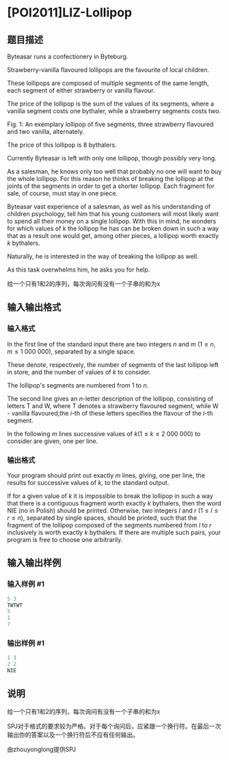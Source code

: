 # [POI2011]LIZ-Lollipop

## 题目描述

Byteasar runs a confectionery in Byteburg.

Strawberry-vanilla flavoured lollipops are the favourite of local children.

These lollipops are composed of multiple segments of the same length, each segment of either strawberry or vanilla flavour.

The price of the lollipop is the sum of the values of its segments, where a vanilla segment costs one bythaler, while a strawberry segments costs two.

Fig. 1: An exemplary lollipop of five segments, three strawberry flavoured and two vanilla, alternately.

The price of this lollipop is $8$ bythalers.

Currently Byteasar is left with only one lollipop, though possibly very long.

As a salesman, he knows only too well that probably no one will want to buy the whole lollipop. For this reason he thinks of breaking the lollipop at the joints of the segments in order to get a shorter lollipop. Each fragment for sale, of course, must stay in one piece.

Byteasar vast experience of a salesman, as well as his understanding of children psychology, tell him that his young customers will most likely want to spend all their money on a single lollipop. With this in mind, he wonders for which values of $k$ the lollipop he has can be broken down in such a way that as a result one would get, among other pieces, a lollipop worth exactly $k$ bythalers.

Naturally, he is interested in the way of breaking the lollipop as well.

As this task overwhelms him, he asks you for help.

给一个只有1和2的序列，每次询问有没有一个子串的和为x

## 输入输出格式

### 输入格式

In the first line of the standard input there are two integers $n$ and $m$ ($1\le n,m \le 1\ 000\ 000$), separated by a single space.

These denote, respectively, the number of segments of the last lollipop left in store, and the number of values of $k$ to consider.

The lollipop's segments are numbered from 1 to $n$.

The second line gives an $n$-letter description of the lollipop, consisting of letters T and W, where T denotes a strawberry flavoured segment, while W - vanilla flavoured;the $i$-th of these letters specifies the flavour of the $i$-th segment.

In the following $m$ lines successive values of $k$($1\le k\le 2\ 000\ 000$) to consider are given, one per line.

### 输出格式

Your program should print out exactly $m$ lines, giving, one per line, the results for successive values of $k$, to the standard output.

If for a given value of $k$ it is impossible to break the lollipop in such a way that there is a contiguous fragment worth exactly $k$ bythalers, then the word NIE (no in Polish) should be printed. Otherwise, two integers $l$ and $r$ ($1\le l\le r\le n$), separated by single spaces, should be printed, such that the fragment of the lollipop composed of the segments numbered from $l$ to $r$ inclusively is worth exactly $k$ bythalers. If there are multiple such pairs, your program is free to choose one arbitrarily.

## 输入输出样例

### 输入样例 #1

```cpp
5 3
TWTWT
5
1
7
```


### 输出样例 #1

```cpp
1 3
2 2
NIE
```


## 说明

给一个只有1和2的序列，每次询问有没有一个子串的和为x

SPJ对于格式的要求较为严格。对于每个询问后，应紧跟一个换行符。在最后一次输出你的答案以及一个换行符后不应有任何输出。

由zhouyonglong提供SPJ

